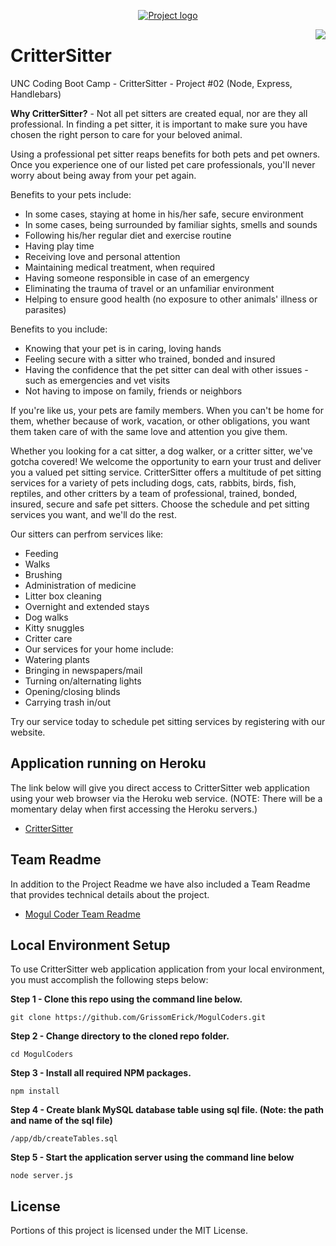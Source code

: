 
<p align="center">
 <a href="https://github.com/GrissomErick/MogulCoders" target="_blank"><img src="https://github.com/GrissomErick/MogulCoders/blob/master/public/img/crittersitter.png?raw=true" alt="Project logo"/></a>
</p>

<a href="https://github.com/GrissomErick/MogulCoders/blob/master/public/appdocs/MogulCoders.md" target="_blank"><img src="https://github.com/GrissomErick/MogulCoders/blob/master/public/img/mogulcoders.png" 
align="right"/></a>

# CritterSitter
UNC Coding Boot Camp - CritterSitter - Project #02 (Node, Express, Handlebars)
 <p></p>
 <p></p>

**Why CritterSitter?** - Not all pet sitters are created equal, nor are they all professional.  In finding a pet sitter, it is important to make sure you have chosen the right person to care for your beloved animal.

Using a professional pet sitter reaps benefits for both pets and pet owners. Once you experience one of our listed pet care professionals, you'll never worry about being away from your pet again.

Benefits to your pets include:
* In some cases, staying at home in his/her safe, secure environment
* In some cases, being surrounded by familiar sights, smells and sounds
* Following his/her regular diet and exercise routine
* Having play time
* Receiving love and personal attention
* Maintaining medical treatment, when required
* Having someone responsible in case of an emergency
* Eliminating the trauma of travel or an unfamiliar environment
* Helping to ensure good health (no exposure to other animals' illness or parasites)

Benefits to you include:
* Knowing that your pet is in caring, loving hands
* Feeling secure with a sitter who trained, bonded and insured
* Having the confidence that the pet sitter can deal with other issues - such as emergencies and vet visits
* Not having to impose on family, friends or neighbors

If you're like us, your pets are family members.  When you can't be home for them, whether because of work, vacation, or other obligations, you want them taken care of with the same love and attention you give them.  

Whether you looking for a cat sitter, a dog walker, or a critter sitter, we've gotcha covered!  We welcome the opportunity to earn your trust and deliver you a valued pet sitting service.  CritterSitter offers a multitude of pet sitting services for a variety of pets including dogs, cats, rabbits, birds, fish, reptiles, and other critters by a team of professional, trained, bonded, insured, secure and safe pet sitters. Choose the schedule and pet sitting services you want, and we'll do the rest.

Our sitters can perfrom services like:
* Feeding
* Walks
* Brushing
* Administration of medicine
* Litter box cleaning
* Overnight and extended stays
* Dog walks
* Kitty snuggles
* Critter care
* Our services for your home include:
* Watering plants
* Bringing in newspapers/mail
* Turning on/alternating lights
* Opening/closing blinds
* Carrying trash in/out

Try our service today to schedule pet sitting services by registering with our website.

## Application running on Heroku
The link below will give you direct access to CritterSitter web application using your web browser via the Heroku web service. (NOTE: There will be a momentary delay when first accessing the Heroku servers.)

<!-- Heroku References: https://evening-ridge-94356.herokuapp.com/ | https://git.heroku.com/evening-ridge-94356.git -->
* [CritterSitter](http://www.google.com/)

## Team Readme
In addition to the Project Readme we have also included a Team Readme that provides technical details about the project.

* [Mogul Coder Team Readme](https://github.com/GrissomErick/MogulCoders/blob/master/public/appdocs/MogulCoders.md)

## Local Environment Setup
To use CritterSitter web application application from your local environment, you must accomplish the following steps below:

**Step 1 - Clone this repo using the command line below.**
```
git clone https://github.com/GrissomErick/MogulCoders.git
```
**Step 2 - Change directory to the cloned repo folder.**
```
cd MogulCoders
```
**Step 3 - Install all required NPM packages.**
```
npm install
```
**Step 4 - Create blank MySQL database table using sql file. (Note: the path and name of the sql file)**
```
/app/db/createTables.sql
```

**Step 5 - Start the application server using the command line below**
```
node server.js
```
## License

Portions of this project is licensed under the MIT License.

